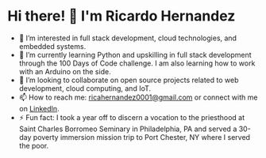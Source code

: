 # Hi there! 👋 I'm Ricardo Hernandez

- 👀 I’m interested in full stack development, cloud technologies, and embedded systems. 
- 🌱 I’m currently learning Python and upskilling in full stack development through the 100 Days of Code challenge. I am also learning how to work with an Arduino on the side.
- 🤝 I’m looking to collaborate on open source projects related to web development, cloud computing, and IoT.
- 📫 How to reach me: [ricahernandez0001@gmail.com](mailto:ricahernandez0001@gmail.com) or connect with me on [LinkedIn](https://www.linkedin.com/in/ricardoh2021).
- ⚡ Fun fact: I took a year off to discern a vocation to the priesthood at Saint Charles Borromeo Seminary in Philadelphia, PA and served a 30-day poverty immersion mission trip to Port Chester, NY where I served the poor.

<!---
ricardoh2021/ricardoh2021 is a ✨ special ✨ repository because its `README.md` (this file) appears on your GitHub profile.
You can click the Preview link to take a look at your changes.
--->
